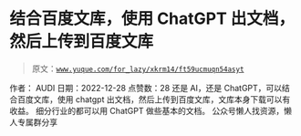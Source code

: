 # 结合百度文库，使用 ChatGPT 出文档，然后上传到百度文库

> 原文：[`www.yuque.com/for_lazy/xkrm14/ft59ucmuqn54asyt`](https://www.yuque.com/for_lazy/xkrm14/ft59ucmuqn54asyt)

<ne-p id="u3407485d" data-lake-id="u3407485d"><ne-text id="u45aa544c">作者： AUDI</ne-text></ne-p> <ne-p id="u7f17a782" data-lake-id="u7f17a782"><ne-text id="u53f50da7">日期：2022-12-28</ne-text></ne-p> <ne-p id="uebb5a8bd" data-lake-id="uebb5a8bd"><ne-text id="u3b45642c">点赞数：</ne-text><ne-text id="ua31a4e19" ne-bold="true">28</ne-text></ne-p> <ne-hole id="u0e2999d5" data-lake-id="u0e2999d5"><ne-card data-card-name="hr" data-card-type="block" id="koOrT" data-event-boundary="card"><ne-p id="u43d9be82" data-lake-id="u43d9be82"><ne-text id="u888448d5">还是 AI，还是 ChatGPT，可以结合百度文库，使用 chatgpt 出文档，然后上传到百度文库，文库本身下载可以有收益。</ne-text> <ne-text id="u7e5c8868">细分行业的都可以用 ChatGPT 做些基本的文档。</ne-text></ne-p> <ne-hole id="u7c0cff75" data-lake-id="u7c0cff75"><ne-card data-card-name="hr" data-card-type="block" id="ijaRU" data-event-boundary="card"><ne-p id="ua7dd2dcc" data-lake-id="ua7dd2dcc"><ne-text id="ufdf199a9">公众号懒人找资源，懒人专属群分享</ne-text></ne-p></ne-card></ne-hole></ne-card></ne-hole>
